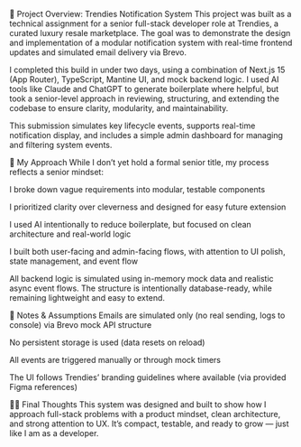 📌 Project Overview: Trendies Notification System
This project was built as a technical assignment for a senior full-stack developer role at Trendies, a curated luxury resale marketplace. The goal was to demonstrate the design and implementation of a modular notification system with real-time frontend updates and simulated email delivery via Brevo.

I completed this build in under two days, using a combination of Next.js 15 (App Router), TypeScript, Mantine UI, and mock backend logic. I used AI tools like Claude and ChatGPT to generate boilerplate where helpful, but took a senior-level approach in reviewing, structuring, and extending the codebase to ensure clarity, modularity, and maintainability.

This submission simulates key lifecycle events, supports real-time notification display, and includes a simple admin dashboard for managing and filtering system events.

🤝 My Approach
While I don’t yet hold a formal senior title, my process reflects a senior mindset:

I broke down vague requirements into modular, testable components

I prioritized clarity over cleverness and designed for easy future extension

I used AI intentionally to reduce boilerplate, but focused on clean architecture and real-world logic

I built both user-facing and admin-facing flows, with attention to UI polish, state management, and event flow

All backend logic is simulated using in-memory mock data and realistic async event flows. The structure is intentionally database-ready, while remaining lightweight and easy to extend.

📝 Notes & Assumptions
Emails are simulated only (no real sending, logs to console) via Brevo mock API structure

No persistent storage is used (data resets on reload)

All events are triggered manually or through mock timers

The UI follows Trendies’ branding guidelines where available (via provided Figma references)

🧑‍💻 Final Thoughts
This system was designed and built to show how I approach full-stack problems with a product mindset, clean architecture, and strong attention to UX. It’s compact, testable, and ready to grow — just like I am as a developer.